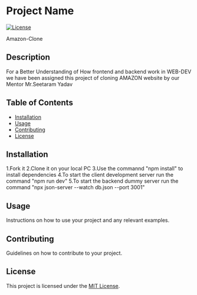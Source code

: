 # Project Name

[![License](https://img.shields.io/badge/license-MIT-blue.svg)](LICENSE)

Amazon-Clone

## Description

For a Better Understanding of How frontend and backend work in WEB-DEV we have been assigned this project of cloning AMAZON website by our Mentor Mr.Seetaram Yadav

## Table of Contents

- [Installation](#installation)
- [Usage](#usage)
- [Contributing](#contributing)
- [License](#license)

## Installation

1.Fork it 
2.Clone it on your local PC
3.Use the commannd "npm install" to install dependencies
4.To start the client development server run the command "npm run dev"
5.To start the backend dummy server run the command "npx json-server --watch db.json --port 3001"

## Usage

Instructions on how to use your project and any relevant examples.

## Contributing

Guidelines on how to contribute to your project.

## License

This project is licensed under the [MIT License](LICENSE).